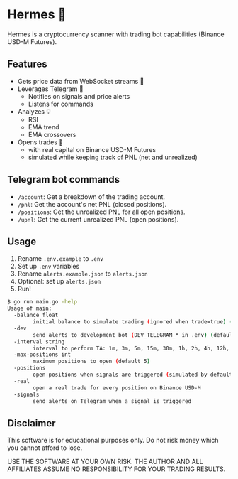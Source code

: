 # Hermes 💎
Hermes is a cryptocurrency scanner with trading bot capabilities (Binance USD-M Futures).

## Features
- Gets price data from WebSocket streams 🔌
- Leverages Telegram 🔔
  - Notifies on signals and price alerts
  - Listens for commands
- Analyzes 💡
  - RSI
  - EMA trend
  - EMA crossovers
- Opens trades 💸
  - with real capital on Binance USD-M Futures
  - simulated while keeping track of PNL (net and unrealized)

## Telegram bot commands
- `/account`: Get a breakdown of the trading account.
- `/pnl`: Get the account's net PNL (closed positions).
- `/positions`: Get the unrealized PNL for all open positions.
- `/upnl`: Get the current unrealized PNL (open positions).

## Usage
1. Rename `.env.example` to `.env`
2. Set up `.env` variables
3. Rename `alerts.example.json` to `alerts.json`
4. Optional: set up `alerts.json`
5. Run!

```bash
$ go run main.go -help
Usage of main:
  -balance float
        initial balance to simulate trading (ignored when trade=true) (default 1000)
  -dev
        send alerts to development bot (DEV_TELEGRAM_* in .env) (default true)
  -interval string
        interval to perform TA: 1m, 3m, 5m, 15m, 30m, 1h, 2h, 4h, 12h, 1d
  -max-positions int
        maximum positions to open (default 5)
  -positions
        open positions when signals are triggered (simulated by default) (default true)
  -real
        open a real trade for every position on Binance USD-M
  -signals
        send alerts on Telegram when a signal is triggered
```

## Disclaimer
This software is for educational purposes only. Do not risk money which you cannot afford to lose.

USE THE SOFTWARE AT YOUR OWN RISK. THE AUTHOR AND ALL AFFILIATES ASSUME NO RESPONSIBILITY FOR YOUR TRADING RESULTS.
